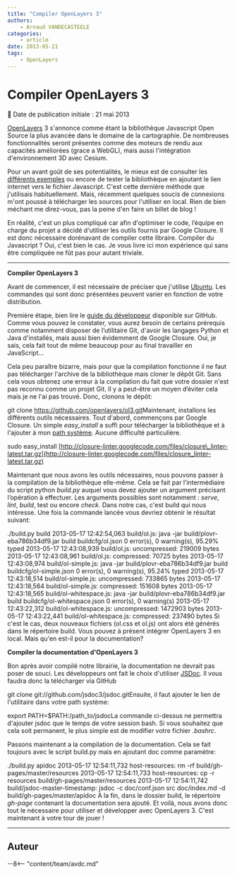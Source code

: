 ```yaml
---
title: "Compiler OpenLayers 3"
authors:
    - Arnaud VANDECASTEELE
categories:
    - article
date: 2013-05-21
tags:
    - OpenLayers
---
```


# Compiler OpenLayers 3

:calendar: Date de publication initiale : 21 mai 2013

[OpenLayers](https://openlayers.org/) 3 s'annonce comme étant la bibliothèque Javascript Open Source la plus avancée dans le domaine de la cartographie. De nombreuses fonctionnalités seront présentes comme des moteurs de rendu aux capacités améliorées (grace a WebGL), mais aussi l'intégration d'environnement 3D avec Cesium.

 Pour un avant goût de ses potentialités, le mieux est de consulter les [différents exemples](http://ol3js.org/ol3/master/examples/) ou encore de tester la bibliothèque en ajoutant le lien internet vers le fichier Javascript. C'est cette dernière méthode que j'utilisais habituellement. Mais, récemment quelques soucis de connexions m'ont poussé à télécharger les sources pour l'utiliser en local. Rien de bien méchant me direz-vous, pas la peine d'en faire un billet de blog !

 En réalité, c'est un plus compliqué car afin d'optimiser le code, l’équipe en charge du projet a décidé d'utiliser les outils fournis par Google Closure. Il est donc nécessaire dorénavant de compiler cette libraire. Compiler du Javascript ? Oui, c'est bien le cas. Je vous livre ici mon expérience qui sans être compliquée ne fût pas pour autant triviale.

----

**Compiler OpenLayers 3**

Avant de commencer, il est nécessaire de préciser que j'utilise [Ubuntu](http://www.ubuntu.com/). Les commandes qui sont donc présentées peuvent varier en fonction de votre distribution.

Première étape, bien lire le [guide du développeur](https://github.com/openlayers/ol3/wiki/Developer-Guide) disponible sur GitHub. Comme vous pouvez le constater, vous aurez besoin de certains prérequis comme notamment disposer de l’utilitaire Git, d'avoir les langages Python et Java d'installés, mais aussi bien évidemment de Google Closure. Oui, je sais, cela fait tout de même beaucoup pour au final travailler en JavaScript...

Cela peu paraître bizarre, mais pour que la compilation fonctionne il ne faut pas télécharger l'archive de la bibliothèque mais cloner le dépôt Git. Sans cela vous obtenez une erreur à la compilation du fait que votre dossier n'est pas reconnu comme un projet Git. Il y a peut-être un moyen d’éviter cela mais je ne l'ai pas trouvé. Donc, clonons le dépôt:

git clone <https://github.com/openlayers/ol3.git>Maintenant, installons les différents outils nécessaires. Tout d'abord, commençons par Google Closure. Un simple *easy\_install* a suffi pour télécharger la bibliothèque et à l'ajouter à mon [path système](http://www.commentcamarche.net/faq/3585-bash-la-variable-d-environnement-path). Aucune difficulté particulière.

sudo easy\_install [http://closure-linter.googlecode.com/files/closure\_linter-latest.tar.gz](http://closure-linter.googlecode.com/files/closure_linter-latest.tar.gz)

Maintenant que nous avons les outils nécessaires, nous pouvons passer à la compilation de la bibliothèque elle-même. Cela se fait par l’intermédiaire du script python *build.py* auquel vous devez ajouter un argument précisant l’opération à effectuer. Les arguments possibles sont notamment : *serve*, *lint*, *build*, test ou encore *check*. Dans notre cas, c'est build qui nous intéresse. Une fois la commande lancée vous devriez obtenir le résultat suivant:

./build.py build 2013-05-17 12:42:54,063 build/ol.js: java -jar build/plovr-eba786b34df9.jar build buildcfg/ol.json 0 error(s), 0 warning(s), 95.29% typed 2013-05-17 12:43:08,939 build/ol.js: uncompressed: 219009 bytes 2013-05-17 12:43:08,961 build/ol.js: compressed: 70725 bytes 2013-05-17 12:43:08,974 build/ol-simple.js: java -jar build/plovr-eba786b34df9.jar build buildcfg/ol-simple.json 0 error(s), 0 warning(s), 95.24% typed 2013-05-17 12:43:18,514 build/ol-simple.js: uncompressed: 733865 bytes 2013-05-17 12:43:18,564 build/ol-simple.js: compressed: 151608 bytes 2013-05-17 12:43:18,565 build/ol-whitespace.js: java -jar build/plovr-eba786b34df9.jar build buildcfg/ol-whitespace.json 0 error(s), 0 warning(s) 2013-05-17 12:43:22,312 build/ol-whitespace.js: uncompressed: 1472903 bytes 2013-05-17 12:43:22,441 build/ol-whitespace.js: compressed: 237490 bytes Si c'est le cas, deux nouveaux fichiers (ol.css et ol.js) ont alors été générés dans le répertoire build. Vous pouvez à présent intégrer OpenLayers 3 en local. Mais qu'en est-il pour la documentation?

**Compiler la documentation d'OpenLayers 3**

Bon après avoir compilé notre librairie, la documentation ne devrait pas poser de souci. Les développeurs ont fait le choix d'utiliser [JSDoc](https://github.com/jsdoc3/jsdoc). Il vous faudra donc la télécharger via GitHub

git clone git://github.com/jsdoc3/jsdoc.gitEnsuite, il faut ajouter le lien de l'utilitaire dans votre path système:

export PATH=$PATH:/path\_to/jsdocLa commande ci-dessus ne permettra d'ajouter jsdoc que le temps de votre session bash. Si vous souhaitez que cela soit permanent, le plus simple est de modifier votre fichier *.bashrc*.

Passons maintenant a la compilation de la documentation. Cela se fait toujours avec le script build.py mais en ajoutant doc comme paramètre:

./build.py apidoc 2013-05-17 12:54:11,732 host-resources: rm -rf build/gh-pages/master/resources 2013-05-17 12:54:11,733 host-resources: cp -r resources build/gh-pages/master/resources 2013-05-17 12:54:11,742 build/jsdoc-master-timestamp: jsdoc -c doc/conf.json src doc/index.md -d build/gh-pages/master/apidoc À la fin, dans le dossier build, le répertoire *gh-page* contenant la documentation sera ajouté. Et voilà, nous avons donc tout le nécessaire pour utiliser et développer avec OpenLayers 3. C'est maintenant à votre tour de jouer !

----

## Auteur

--8<-- "content/team/avdc.md"
